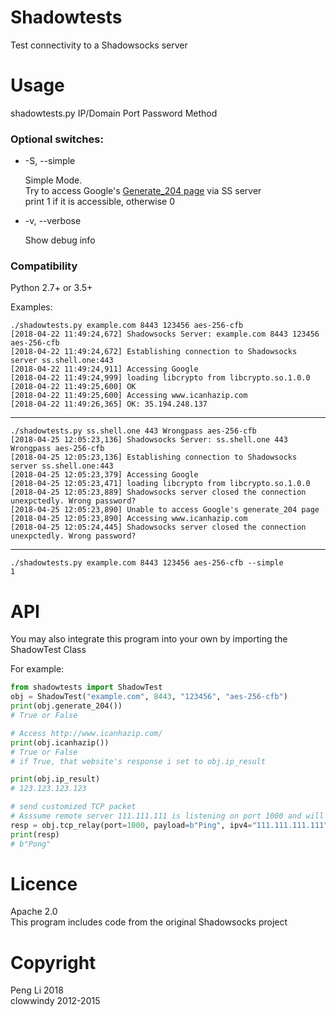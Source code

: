 Shadowtests
===========

Test connectivity to a Shadowsocks server

# Usage

shadowtests.py IP/Domain Port Password Method

### Optional switches:

* -S, --simple

   Simple Mode.   
   Try to access Google's [Generate_204 page](http://www.gstatic.com/generate_204) via SS server   
   print 1 if it is accessible, otherwise 0

* -v, --verbose

   Show debug info

### Compatibility
Python 2.7+ or 3.5+

Examples:

    ./shadowtests.py example.com 8443 123456 aes-256-cfb
    [2018-04-22 11:49:24,672] Shadowsocks Server: example.com 8443 123456 aes-256-cfb
    [2018-04-22 11:49:24,672] Establishing connection to Shadowsocks server ss.shell.one:443
    [2018-04-22 11:49:24,911] Accessing Google
    [2018-04-22 11:49:24,999] loading libcrypto from libcrypto.so.1.0.0
    [2018-04-22 11:49:25,600] OK
    [2018-04-22 11:49:25,600] Accessing www.icanhazip.com
    [2018-04-22 11:49:26,365] OK: 35.194.248.137   

---
    ./shadowtests.py ss.shell.one 443 Wrongpass aes-256-cfb
    [2018-04-25 12:05:23,136] Shadowsocks Server: ss.shell.one 443 Wrongpass aes-256-cfb
    [2018-04-25 12:05:23,136] Establishing connection to Shadowsocks server ss.shell.one:443
    [2018-04-25 12:05:23,379] Accessing Google
    [2018-04-25 12:05:23,471] loading libcrypto from libcrypto.so.1.0.0
    [2018-04-25 12:05:23,889] Shadowsocks server closed the connection unexpctedly. Wrong password?
    [2018-04-25 12:05:23,890] Unable to access Google's generate_204 page
    [2018-04-25 12:05:23,890] Accessing www.icanhazip.com
    [2018-04-25 12:05:24,445] Shadowsocks server closed the connection unexpctedly. Wrong password?
---
    ./shadowtests.py example.com 8443 123456 aes-256-cfb --simple
    1
    
# API

You may also integrate this program into your own by importing the ShadowTest Class

For example:

```python
from shadowtests import ShadowTest
obj = ShadowTest("example.com", 8443, "123456", "aes-256-cfb")
print(obj.generate_204())
# True or False

# Access http://www.icanhazip.com/
print(obj.icanhazip())
# True or False
# if True, that website's response i set to obj.ip_result

print(obj.ip_result)
# 123.123.123.123

# send customized TCP packet
# Asssume remote server 111.111.111 is listening on port 1000 and will reapsond with "Pong" upon receiving "Ping"
resp = obj.tcp_relay(port=1000, payload=b"Ping", ipv4="111.111.111.111")
print(resp)
# b"Pong"
```

# Licence
Apache 2.0   
This program includes code from the original Shadowsocks project

# Copyright
Peng Li 2018   
clowwindy 2012-2015